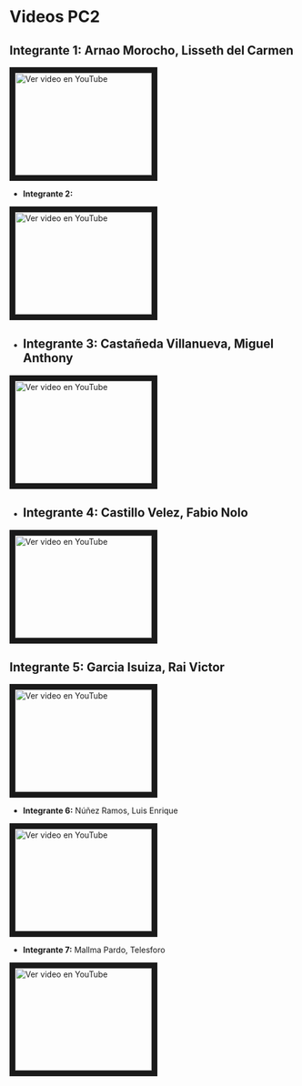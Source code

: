 # Videos PC2

## **Integrante 1:** Arnao Morocho, Lisseth del Carmen
<div>
  <a href="https://youtu.be/fkMEv00Tr48" target="_blank">
    <img src="https://i3.ytimg.com/vi/qE7oKJBIxws/maxresdefault.jpg" alt="Ver video en YouTube" width="240" height="180" border="10" />
  </a>
</div>

- **Integrante 2:**
<div>
  <a href="https://youtu.be/G58I042MD3I" target="_blank">
    <img src="https://i3.ytimg.com/vi/e6YXwPDKQxI/maxresdefault.jpg" alt="Ver video en YouTube" width="240" height="180" border="10" />
  </a>
</div>


- ## **Integrante 3:** Castañeda Villanueva, Miguel Anthony
<div>
  <a href="https://youtu.be/e6YXwPDKQxI" target="_blank">
    <img src="https://i3.ytimg.com/vi/e6YXwPDKQxI/maxresdefault.jpg" alt="Ver video en YouTube" width="240" height="180" border="10" />
  </a>
</div>


- ## **Integrante 4:** Castillo Velez, Fabio Nolo
<div>
  <a href="https://www.youtube.com/watch?v=y8gh1GzXkxA" target="_blank">
    <img src="https://i3.ytimg.com/vi/y8gh1GzXkxA/maxresdefault.jpg" alt="Ver video en YouTube" width="240" height="180" border="10" />
  </a>
</div>


## **Integrante 5:** Garcia Isuiza, Rai Victor
<div>
  <a href="https://youtu.be/R9NYqdAQ-6c" target="_blank">
    <img src="https://i3.ytimg.com/vi/R9NYqdAQ-6c/maxresdefault.jpg" alt="Ver video en YouTube" width="240" height="180" border="10" />
  </a>
</div>

- **Integrante 6:** Núñez Ramos, Luis Enrique
<div>
  <a href="https://youtu.be/a0I7DmQy984" target="_blank">
    <img src="https://i3.ytimg.com/vi/a0I7DmQy984/maxresdefault.jpg" alt="Ver video en YouTube" width="240" height="180" border="10" />
  </a>
</div>


- **Integrante 7:** Mallma Pardo, Telesforo
<div>
  <a href="https://youtu.be/CTIvRw9iTWc" target="_blank">
    <img src="https://i3.ytimg.com/vi/D4JXbOgEqhw/maxresdefault.jpg" alt="Ver video en YouTube" width="240" height="180" border="10" />
  </a>
</div>
